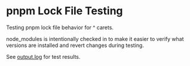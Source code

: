 # pnpm Lock File Testing

Testing pnpm lock file behavior for ^ carets.

node_modules is intentionally checked in to make it easier to verify what versions are installed and revert changes during testing.

See [output.log](output.log) for test results.
